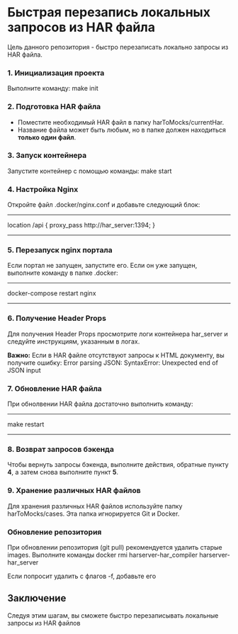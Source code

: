 # Быстрая перезапись локальных запросов из HAR файла

Цель данного репозитория - быстро перезаписать локально запросы из HAR файла.


### 1. Инициализация проекта

Выполните команду:
make init

### 2. Подготовка HAR файла

- Поместите необходимый HAR файл в папку harToMocks/currentHar. 
- Название файла может быть любым, но в папке должен находиться **только один файл**.

### 3. Запуск контейнера

Запустите контейнер с помощью команды:
make start

### 4. Настройка Nginx

Откройте файл .docker/nginx.conf и добавьте следующий блок:

****************************************
location /api {
    proxy_pass http://har_server:1394;
}
****************************************

### 5. Перезапуск nginx портала

Если портал не запущен, запустите его. Если он уже запущен, выполните команду в папке .docker:

****************************************
docker-compose restart nginx
****************************************

### 6. Получение Header Props

Для получения Header Props просмотрите логи контейнера har_server и следуйте инструкциям, указанным в логах.

**Важно:** Если в HAR файле отсутствуют запросы к HTML документу, вы получите ошибку:
Error parsing JSON: SyntaxError: Unexpected end of JSON input

### 7. Обновление HAR файла

При обнолвении HAR файла достаточно выполнить команду:

****************************************
make restart
****************************************

### 8. Возврат запросов бэкенда

Чтобы вернуть запросы бэкенда, выполните действия, обратные пункту **4**, а затем снова выполните пункт **5**.

### 9. Хранение различных HAR файлов

Для хранения различных HAR файлов используйте папку harToMocks/cases. Эта папка игнорируется Git и Docker.

### Обновление репозитория

При обновлении репозитория (git pull) рекомендуется удалить старые images. Выполните команды
docker rmi harserver-har_compiler harserver-har_server

Если попросит удалить с флагов -f, добавьте его

## Заключение

Следуя этим шагам, вы сможете быстро перезаписывать локальные запросы из HAR файлов


